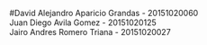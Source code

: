 #David Alejandro Aparicio Grandas - 20151020060 <br> Juan Diego Avila Gomez - 20151020125 <br> Jairo Andres Romero Triana - 20151020027

